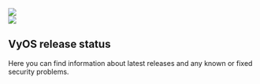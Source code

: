 <div class='contribute-page'>
  <section class='banner'>
    <div class='containerCustom'>
      <div class='left-shape'>
        <img src='/img/global/shape-left.svg' />
      </div>
      <div class='right-shape'>
        <img src='/img/global/shape-right.svg' />
      </div>

  <div class='banner-div'>

  # VyOS release status

  Here you can find information about latest releases and any known or fixed security problems.

  </div>

  </div>
  </section>

  <section class='content-section'>
    <div class='content-div'>

  </div>

</div>
